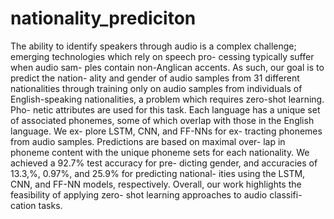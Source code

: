 # nationality_prediciton
The ability to identify speakers through audio is a complex challenge; emerging technologies which rely on speech pro- cessing typically suffer when audio sam- ples contain non-Anglican accents. As such, our goal is to predict the nation- ality and gender of audio samples from 31 different nationalities through training only on audio samples from individuals of English-speaking nationalities, a problem which requires zero-shot learning. Pho- netic attributes are used for this task. Each language has a unique set of associated phonemes, some of which overlap with those in the English language. We ex- plore LSTM, CNN, and FF-NNs for ex- tracting phonemes from audio samples. Predictions are based on maximal over- lap in phoneme content with the unique phoneme sets for each nationality. We achieved a 92.7% test accuracy for pre- dicting gender, and accuracies of 13.3,%, 0.97%, and 25.9% for predicting national- ities using the LSTM, CNN, and FF-NN models, respectively. Overall, our work highlights the feasibility of applying zero- shot learning approaches to audio classifi- cation tasks.
